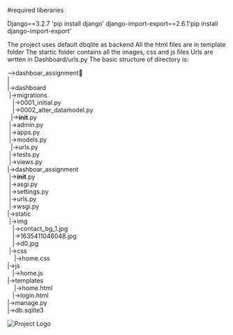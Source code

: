 #required liberaries

Django==3.2.7 'pip install django'
django-import-export==2.6.1'pip install django-import-export'

The project uses default dbqlite as backend 
All the html files are in template folder
The startic folder contains all the images, css and js files
Urls are wrtten in Dashboard/urls.py
The basic structure of directory is:

-->dashboar_assignment📂<br />
|<br />
|->dashboard<br />
    &nbsp;|->migrations<br />
        &nbsp;&nbsp;&nbsp;|->0001_initial.py<br />
        &nbsp;&nbsp;&nbsp;|->0002_alter_datamodel.py<br />
   &nbsp; |->__init__.py<br />
    &nbsp;|->admin.py<br />
    &nbsp;|->apps.py<br />
    &nbsp;|->models.py<br />
   &nbsp; |->urls.py<br />
    &nbsp;|->tests.py<br />
    &nbsp;|->views.py<br />
|->dashboar_assignment<br />
    &nbsp;|->__init__.py<br />
    &nbsp;|->asgi.py<br />
    &nbsp;|->settings.py<br />
    &nbsp;|->urls.py<br />
    &nbsp;|->wsgi.py<br />
|->static<br />
    &nbsp;|->img<br />
        &nbsp;&nbsp;&nbsp;|->contact_bg_1.jpg<br />
        &nbsp;&nbsp;&nbsp;|->1635411046048.jpg<br />
        &nbsp;&nbsp;&nbsp;|->d0.jpg       <br />
    &nbsp;|->css<br />
       &nbsp;&nbsp;&nbsp; |->home.css<br />
    |->js<br />
      &nbsp;&nbsp;  |->home.js<br />
|->templates<br />
       &nbsp;&nbsp;&nbsp; |->home.html<br />
        &nbsp;&nbsp;&nbsp;|->login.html<br />
|->manage.py<br />
|->db.sqlite3<br />

![Project Logo]([https://github.com/yourusername/yourrepository/raw/main/images/logo.png](https://github.com/akthakur04/credit-dashboard/blob/main/static/Img_credit21.jpg)https://github.com/akthakur04/credit-dashboard/blob/main/static/Img_credit21.jpg)


